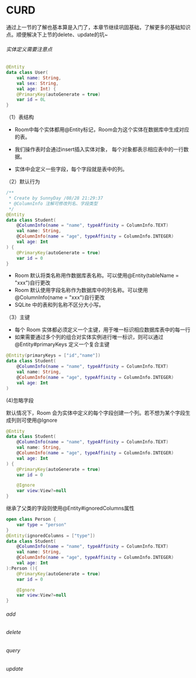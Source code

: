 # CURD

通过上一节的了解也基本算是入门了，本章节继续巩固基础，了解更多的基础知识点。顺便解决下上节的delete、update的坑~

###### 实体定义需要注意点

```kotlin
@Entity
data class User(
    val name: String,
    val sex: String,
    val age: Int) {
    @PrimaryKey(autoGenerate = true)
    var id = 0L
}
```

（1）表结构

- Room中每个实体都用@Entity标记，Room会为这个实体在数据库中生成对应的表。

- 我们操作表时会通过insert插入实体对象， 每个对象都表示相应表中的一行数据。

- 实体中会定义一些字段，每个字段就是表中的列。

（2）默认行为

```kotlin
/**
 * Create by SunnyDay /08/28 21:29:37
 * @ColumnInfo 注解可修改列名、字段类型
 */
@Entity
data class Student(
    @ColumnInfo(name = "name", typeAffinity = ColumnInfo.TEXT)
    val name: String,
    @ColumnInfo(name = "age", typeAffinity = ColumnInfo.INTEGER)
    val age: Int
) {
    @PrimaryKey(autoGenerate = true)
    var id = 0
}
```

- Room 默认将类名称用作数据库表名称。可以使用@Entity(tableName = "xxx")自行更改
- Room 默认使用字段名称作为数据库中的列名称。可以使用@ColumnInfo(name = "xxx")自行更改
- SQLite 中的表和列名称不区分大小写。

（3）主键

- 每个 Room 实体都必须定义一个主键，用于唯一标识相应数据库表中的每一行
- 如果需要通过多个列的组合对实体实例进行唯一标识，则可以通过@Entity#primaryKeys 定义一个复合主键

```kotlin
@Entity(primaryKeys = ["id","name"])
data class Student(
    @ColumnInfo(name = "name", typeAffinity = ColumnInfo.TEXT)
    val name: String,
    @ColumnInfo(name = "age", typeAffinity = ColumnInfo.INTEGER)
    val age: Int
)
```

(4)忽略字段

默认情况下，Room 会为实体中定义的每个字段创建一个列。若不想为某个字段生成列则可使用@Ignore

```kotlin
@Entity
data class Student(
    @ColumnInfo(name = "name", typeAffinity = ColumnInfo.TEXT)
    val name: String,
    @ColumnInfo(name = "age", typeAffinity = ColumnInfo.INTEGER)
    val age: Int
) {
    @PrimaryKey(autoGenerate = true)
    var id = 0

    @Ignore
    var view:View?=null
}
```
继承了父类的字段则使用@Entity#ignoredColumns属性

```kotlin
open class Person {
    var type = "person"
}
@Entity(ignoredColumns = ["type"])
data class Student(
    @ColumnInfo(name = "name", typeAffinity = ColumnInfo.TEXT)
    val name: String,
    @ColumnInfo(name = "age", typeAffinity = ColumnInfo.INTEGER)
    val age: Int
):Person (){
    @PrimaryKey(autoGenerate = true)
    var id = 0

    @Ignore
    var view:View?=null
}
```

###### add

###### delete

###### query

###### update
